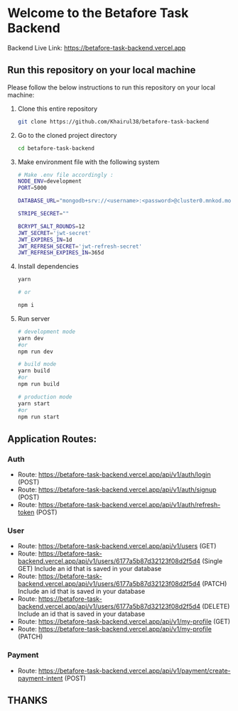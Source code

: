 # Welcome to the Betafore Task Backend

Backend Live Link: https://betafore-task-backend.vercel.app

<!-- HOW TO RUN -->

## Run this repository on your local machine

Please follow the below instructions to run this repository on your local machine:

1. Clone this entire repository

   ```sh
   git clone https://github.com/Khairul38/betafore-task-backend
   ```

2. Go to the cloned project directory

   ```sh
   cd betafore-task-backend

   ```

3. Make environment file with the following system

   ```sh
   # Make .env file accordingly :
   NODE_ENV=development
   PORT=5000

   DATABASE_URL="mongodb+srv://<username>:<password>@cluster0.mnkod.mongodb.net/?retryWrites=true&w=majority"

   STRIPE_SECRET=""

   BCRYPT_SALT_ROUNDS=12
   JWT_SECRET='jwt-secret'
   JWT_EXPIRES_IN=1d
   JWT_REFRESH_SECRET='jwt-refresh-secret'
   JWT_REFRESH_EXPIRES_IN=365d
   ```

4. Install dependencies

   ```sh
   yarn

   # or

   npm i
   ```

5. Run server

   ```sh
   # development mode
   yarn dev
   #or
   npm run dev

   # build mode
   yarn build
   #or
   npm run build

   # production mode
   yarn start
   #or
   npm run start
   ```

## Application Routes:

### Auth

- Route: https://betafore-task-backend.vercel.app/api/v1/auth/login (POST)
- Route: https://betafore-task-backend.vercel.app/api/v1/auth/signup (POST)
- Route: https://betafore-task-backend.vercel.app/api/v1/auth/refresh-token (POST)

### User

- Route: https://betafore-task-backend.vercel.app/api/v1/users (GET)
- Route: https://betafore-task-backend.vercel.app/api/v1/users/6177a5b87d32123f08d2f5d4 (Single GET) Include an id that is saved in your database
- Route: https://betafore-task-backend.vercel.app/api/v1/users/6177a5b87d32123f08d2f5d4 (PATCH) Include an id that is saved in your database
- Route: https://betafore-task-backend.vercel.app/api/v1/users/6177a5b87d32123f08d2f5d4 (DELETE) Include an id that is saved in your database
- Route: https://betafore-task-backend.vercel.app/api/v1/my-profile (GET)
- Route: https://betafore-task-backend.vercel.app/api/v1/my-profile (PATCH)

### Payment

- Route: https://betafore-task-backend.vercel.app/api/v1/payment/create-payment-intent (POST)

## THANKS
